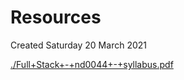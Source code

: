 # Resources
Created Saturday 20 March 2021

[./Full+Stack+-+nd0044+-+syllabus.pdf](home/Resources/Full+Stack+-+nd0044+-+syllabus.pdf)

